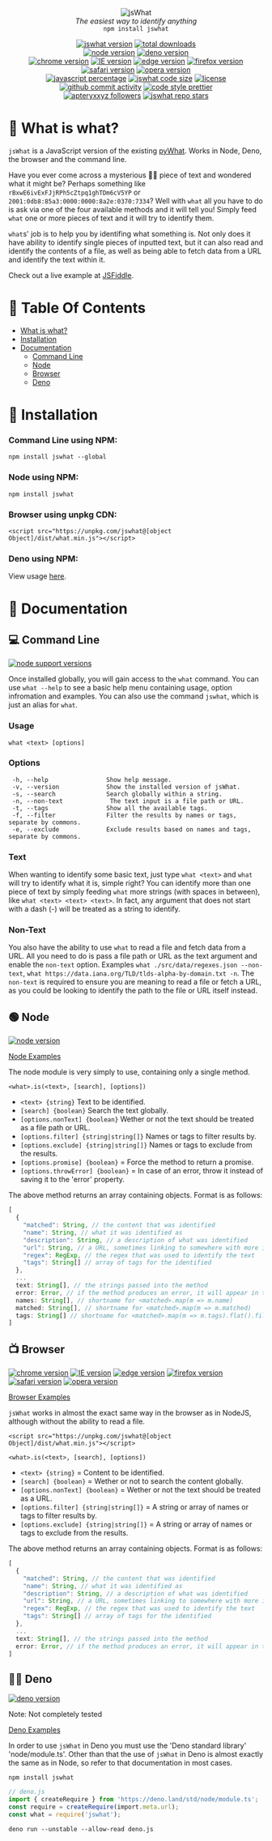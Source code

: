 <p align="center">
  <img alt="jsWhat" src=".github/logo.png"><br>
  <i>The easiest way to identify anything</i><br>
  <code>npm install jswhat</code>
</p>

<p align="center">
  <a href="https://github.com/apteryxxyz/jswhat/"><img alt="jswhat version" src="https://img.shields.io/badge/version-1.0.0-red"></a>
  <a href="https://npmjs.com/package/jswhat"><img alt="total downloads" src="https://img.shields.io/npm/dt/jswhat"></a>
  <br>
  <a href="https://npmjs.com/package/jswhat"><img alt="node version" src="https://img.shields.io/badge/node-0.12.0-lime"></a>
  <a href="#deno"><img alt="deno version" src="https://img.shields.io/badge/deno-tbc-lightgrey"></a>
  <br>
  <a href="https://www.w3schools.com/js/js_es5.asp"><img alt="chrome version" src="https://img.shields.io/badge/chrome-23-yellow"></a>
  <a href="https://www.w3schools.com/js/js_es5.asp"><img alt="IE version" src="https://img.shields.io/badge/IE-10-blue"></a>
  <a href="https://www.w3schools.com/js/js_es5.asp"><img alt="edge version" src="https://img.shields.io/badge/edge-12-teal"></a>
  <a href="https://www.w3schools.com/js/js_es5.asp"><img alt="firefox version" src="https://img.shields.io/badge/firefox-21-orange"></a>
  <a href="https://www.w3schools.com/js/js_es5.asp"><img alt="safari version" src="https://img.shields.io/badge/safari-6-lightblue"></a>
  <a href="https://www.w3schools.com/js/js_es5.asp"><img alt="opera version" src="https://img.shields.io/badge/opera-15-red"></a>
  <br>
  <a href="https://github.com/apteryxxyz/jswhat/"><img alt="javascript percentage" src="https://img.shields.io/github/languages/top/apteryxxyz/jswhat"></a>
  <a href="https://bundlephobia.com/package/jswhat"><img alt="jswhat code size" src="https://img.shields.io/bundlephobia/minzip/jswhat?label=code%20size"></a>
  <a href="https://github.com/apteryxxyz/jswhat/blob/main/LICENSE"><img alt="license" src="https://img.shields.io/npm/l/jswhat"></a>
  <br>
  <a href="https://github.com/apteryxxyz/jswhat/"><img alt="github commit activity" src="https://img.shields.io/github/commit-activity/m/apteryxxyz/jswhat"></a>
  <a href="https://prettier.io/"><img alt="code style prettier" src="https://img.shields.io/badge/code_style-prettier-ff69b4"></a>
  <br>
  <a href="https://github.com/apteryxxyz"><img alt="apteryxxyz followers" src="https://img.shields.io/github/followers/apteryxxyz?style=social"></a>
  <a href="https://github.com/apteryxxyz/jswhat"><img alt="jswhat repo stars" src="https://img.shields.io/github/stars/apteryxxyz/jswhat?style=social"></a>
</p>

# 🤔 What is what?

`jsWhat` is a JavaScript version of the existing [pyWhat](https://github.com/bee-san/pyWhat). Works in Node, Deno, the browser and the command line.

Have you ever come across a mysterious 🧙‍♂️ piece of text and wondered what it might be? Perhaps something like `rBxwE6ivExFJjRPh5cZtpq1ghTDm6cV5YP` or `2001:0db8:85a3:0000:0000:8a2e:0370:7334`?
Well with `what` all you have to do is ask via one of the four available methods and it will tell you! Simply feed `what` one or more pieces of text and it will try to identify them.

`what`s' job is to help you by identifing what something is. Not only does it have ability to identify single pieces of inputted text, but it can also read and identify the contents of a file, as well as being able to fetch data from a URL and identify the text within it.

Check out a live example at [JSFiddle](https://jsfiddle.net/p4rzL10s/).

# 🏓 Table Of Contents

- [What is what?](-#what-is-what)
- [Installation](#-installation)
- [Documentation](#-documentation)
  - [Command Line](#-command-line)
  - [Node](#-node)
  - [Browser](#-browser)
  - [Deno](#-deno)

# 📩 Installation

### Command Line using NPM:

```
npm install jswhat --global
```

### Node using NPM:

```
npm install jswhat
```

### Browser using unpkg CDN:

```
<script src="https://unpkg.com/jswhat@[object Object]/dist/what.min.js"></script>
```

### Deno using NPM:

View usage [here](#-deno).

# 🍕 Documentation

## 💻 Command Line

<a href="https://npmjs.com/package/jswhat"><img alt="node support versions" src="https://img.shields.io/badge/node-0.12.0-lime"></a>

Once installed globally, you will gain access to the `what` command. You can use `what --help` to see a basic help menu containing usage, option infromation and examples. You can also use the command `jswhat`, which is just an alias for `what`.

### Usage

`what <text> [options]`

### Options

```
 -h, --help                Show help message.
 -v, --version             Show the installed version of jsWhat.
 -s, --search              Search globally within a string.
 -n, --non-text             The text input is a file path or URL.
 -t, --tags                Show all the available tags.
 -f, --filter              Filter the results by names or tags, separate by commons.
 -e, --exclude             Exclude results based on names and tags, separate by commons.
```

### Text

When wanting to identify some basic text, just type `what <text>` and `what` will try to identify what it is, simple right?
You can identify more than one piece of text by simply feeding `what` more strings (with spaces in between), like `what <text> <text> <text>`. In fact, any argument that does not start with a dash (-) will be treated as a string to identify.

### Non-Text

You also have the ability to use `what` to read a file and fetch data from a URL. All you need to do is pass a file path or URL as the text argument and enable the `non-text` option. Examples `what ./src/data/regexes.json --non-text`, `what https://data.iana.org/TLD/tlds-alpha-by-domain.txt -n`.
The `non-text` is required to ensure you are meaning to read a file or fetch a URL, as you could be looking to identify the path to the file or URL itself instead.

## 🟢 Node

<a href="https://npmjs.com/package/jswhat"><img alt="node version" src="https://img.shields.io/badge/node-0.12.0-lime"></a>

[Node Examples](./examples/node.js)

The node module is very simply to use, containing only a single method.

`<what>.is(<text>, [search], [options])`

- `<text> {string}` Text to be identified.
- `[search] {boolean}` Search the text globally.
- `[options.nonText] {boolean}` Wether or not the text should be treated as a file path or URL.
- `[options.filter] {string|string[]}` Names or tags to filter results by.
- `[options.exclude] {string|string[]}` Names or tags to exclude from the results.
- `[options.promise] {boolean}` = Force the method to return a promise.
- `[options.throwError] {boolean}` = In case of an error, throw it instead of saving it to the 'error' property.

The above method returns an array containing objects. Format is as follows:

```js
[
  {
    "matched": String, // the content that was identified
    "name": String, // what it was identified as
    "description": String, // a description of what was identified
    "url": String, // a URL, sometimes linking to somewhere with more information
    "regex": RegExp, // the regex that was used to identify the text
    "tags": String[] // array of tags for the identified
  },
  ...
  text: String[], // the strings passed into the method
  error: Error, // if the method produces an error, it will appear in this property
  names: String[], // shortname for <matched>.map(m => m.name)
  matched: String[], // shortname for <matched>.map(m => m.matched)
  tags: String[] // shortname for <matched>.map(m => m.tags).flat().filter((m, i, s) => s.indexOf(m) === i)
]
```

## 📺 Browser

<a href="https://www.w3schools.com/js/js_es5.asp"><img alt="chrome version" src="https://img.shields.io/badge/chrome-23-yellow"></a>
<a href="https://www.w3schools.com/js/js_es5.asp"><img alt="IE version" src="https://img.shields.io/badge/IE-10-blue"></a>
<a href="https://www.w3schools.com/js/js_es5.asp"><img alt="edge version" src="https://img.shields.io/badge/edge-12-teal"></a>
<a href="https://www.w3schools.com/js/js_es5.asp"><img alt="firefox version" src="https://img.shields.io/badge/firefox-21-orange"></a>
<a href="https://www.w3schools.com/js/js_es5.asp"><img alt="safari version" src="https://img.shields.io/badge/safari-6-lightblue"></a>
<a href="https://www.w3schools.com/js/js_es5.asp"><img alt="opera version" src="https://img.shields.io/badge/opera-15-red"></a>

[Browser Examples](./examples/browser.html)

`jsWhat` works in almost the exact same way in the browser as in NodeJS, although without the ability to read a file.

```
<script src="https://unpkg.com/jswhat@[object Object]/dist/what.min.js"></script>
```

`<what>.is(<text>, [search], [options])`

- `<text> {string}` = Content to be identified.
- `[search] {boolean}` = Wether or not to search the content globally.
- `[options.nonText] {boolean}` = Wether or not the text should be treated as a URL.
- `[options.filter] {string|string[]}` = A string or array of names or tags to filter results by.
- `[options.exclude] {string|string[]}` = A string or array of names or tags to exclude from the results.

The above method returns an array containing objects. Format is as follows:

```js
[
  {
    "matched": String, // the content that was identified
    "name": String, // what it was identified as
    "description": String, // a description of what was identified
    "url": String, // a URL, sometimes linking to somewhere with more information
    "regex": RegExp, // the regex that was used to identify the text
    "tags": String[] // array of tags for the identified
  },
  ...
  text: String[], // the strings passed into the method
  error: Error, // if the method produces an error, it will appear in this property
]
```

## 🐱‍🐉 Deno

<a href="#deno"><img alt="deno version" src="https://img.shields.io/badge/deno-tbc-lightgrey"></a>

Note: Not completely tested

[Deno Examples](./examples/deno.js)

In order to use `jsWhat` in Deno you must use the 'Deno standard library' 'node/module.ts'.
Other than that the use of `jsWhat` in Deno is almost exactly the same as in Node, so refer to that documentation in most cases.

```
npm install jswhat
```

```ts
// deno.js
import { createRequire } from 'https://deno.land/std/node/module.ts';
const require = createRequire(import.meta.url);
const what = require('jswhat');
```

```
deno run --unstable --allow-read deno.js
```
